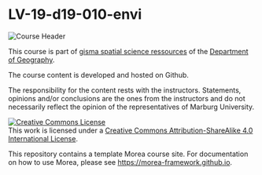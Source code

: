 # LV-19-d19-010-envi
![Course Header](https://gisma-courses.github.io/LV-19-d19-010-envi/morea/envi_met_title.png "Image source: C.Reudenbach")



This course is part of [gisma spatial science ressources](https://gisma-courses.github.io/gc/) of the [Department of Geography](https://www.uni-marburg.de/fb19).


The course content is developed and hosted on Github. 

The responsibility for the content rests with the instructors. Statements, opinions and/or conclusions are the ones from the instructors and do not necessarily reflect the opinion of the representatives of Marburg University.  

<a rel="license" href="http://creativecommons.org/licenses/by-sa/4.0/"><img alt="Creative Commons License" style="border-width:0" src="https://i.creativecommons.org/l/by-sa/4.0/88x31.png" /></a><br />This work is licensed under a <a rel="license" href="http://creativecommons.org/licenses/by-sa/4.0/">Creative Commons Attribution-ShareAlike 4.0 International License</a>.


This repository contains a template Morea course site. For documentation on how to use Morea, please see https://morea-framework.github.io.


